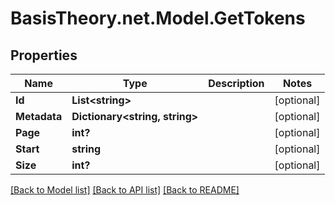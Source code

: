 
# BasisTheory.net.Model.GetTokens

## Properties

Name | Type | Description | Notes
------------ | ------------- | ------------- | -------------
**Id** | **List&lt;string&gt;** |  | [optional] 
**Metadata** | **Dictionary&lt;string, string&gt;** |  | [optional] 
**Page** | **int?** |  | [optional] 
**Start** | **string** |  | [optional] 
**Size** | **int?** |  | [optional] 

[[Back to Model list]](../README.md#documentation-for-models)
[[Back to API list]](../README.md#documentation-for-api-endpoints)
[[Back to README]](../README.md)

